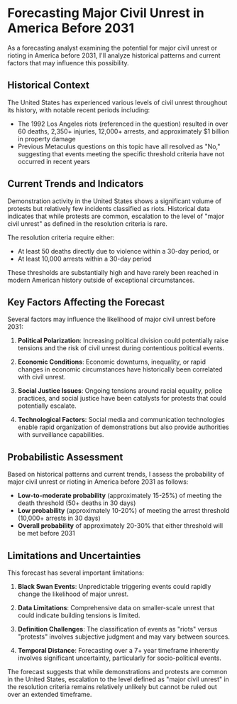 # Forecasting Major Civil Unrest in America Before 2031

As a forecasting analyst examining the potential for major civil unrest or rioting in America before 2031, I'll analyze historical patterns and current factors that may influence this possibility.

## Historical Context

The United States has experienced various levels of civil unrest throughout its history, with notable recent periods including:

- The 1992 Los Angeles riots (referenced in the question) resulted in over 60 deaths, 2,350+ injuries, 12,000+ arrests, and approximately $1 billion in property damage
- Previous Metaculus questions on this topic have all resolved as "No," suggesting that events meeting the specific threshold criteria have not occurred in recent years

## Current Trends and Indicators

Demonstration activity in the United States shows a significant volume of protests but relatively few incidents classified as riots. Historical data indicates that while protests are common, escalation to the level of "major civil unrest" as defined in the resolution criteria is rare.

The resolution criteria require either:
- At least 50 deaths directly due to violence within a 30-day period, or
- At least 10,000 arrests within a 30-day period

These thresholds are substantially high and have rarely been reached in modern American history outside of exceptional circumstances.

## Key Factors Affecting the Forecast

Several factors may influence the likelihood of major civil unrest before 2031:

1. **Political Polarization**: Increasing political division could potentially raise tensions and the risk of civil unrest during contentious political events.

2. **Economic Conditions**: Economic downturns, inequality, or rapid changes in economic circumstances have historically been correlated with civil unrest.

3. **Social Justice Issues**: Ongoing tensions around racial equality, police practices, and social justice have been catalysts for protests that could potentially escalate.

4. **Technological Factors**: Social media and communication technologies enable rapid organization of demonstrations but also provide authorities with surveillance capabilities.

## Probabilistic Assessment

Based on historical patterns and current trends, I assess the probability of major civil unrest or rioting in America before 2031 as follows:

- **Low-to-moderate probability** (approximately 15-25%) of meeting the death threshold (50+ deaths in 30 days)
- **Low probability** (approximately 10-20%) of meeting the arrest threshold (10,000+ arrests in 30 days)
- **Overall probability** of approximately 20-30% that either threshold will be met before 2031

## Limitations and Uncertainties

This forecast has several important limitations:

1. **Black Swan Events**: Unpredictable triggering events could rapidly change the likelihood of major unrest.

2. **Data Limitations**: Comprehensive data on smaller-scale unrest that could indicate building tensions is limited.

3. **Definition Challenges**: The classification of events as "riots" versus "protests" involves subjective judgment and may vary between sources.

4. **Temporal Distance**: Forecasting over a 7+ year timeframe inherently involves significant uncertainty, particularly for socio-political events.

The forecast suggests that while demonstrations and protests are common in the United States, escalation to the level defined as "major civil unrest" in the resolution criteria remains relatively unlikely but cannot be ruled out over an extended timeframe.